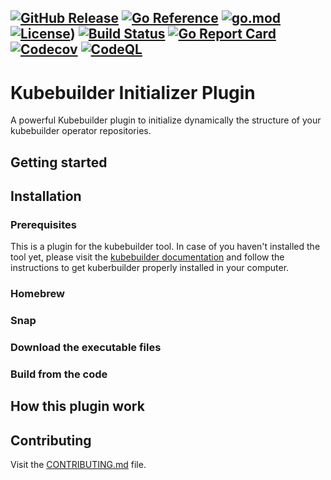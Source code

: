 [![GitHub Release](https://img.shields.io/github/v/release/astrokube/kubebuilder-initializer-plugin)](https://github.com/astrokube/kubebuilder-initializer-plugin/releases)
[![Go Reference](https://pkg.go.dev/badge/github.com/astrokube/kubebuilder-initializer-plugin.svg)](https://pkg.go.dev/github.com/astrokube/kubebuilder-initializer-plugin)
[![go.mod](https://img.shields.io/github/go-mod/go-version/astrokube/kubebuilder-initializer-plugin)](go.mod)
[![License](https://img.shields.io/badge/License-Apache_2.0-blue.svg)](https://img.shields.io/github/license/astrokube/kubebuilder-initializer-plugin))
[![Build Status](https://img.shields.io/github/workflow/status/astrokube/kubebuilder-initializer-plugin/build)](https://github.com/astrokube/kubebuilder-initializer-plugin/actions?query=workflow%3Abuild+branch%3Amain)
[![Go Report Card](https://goreportcard.com/badge/github.com/astrokube/kubebuilder-initializer-plugin)](https://goreportcard.com/report/github.com/astrokube/kubebuilder-initializer-plugin)
[![Codecov](https://codecov.io/gh/astrokube/kubebuilder-initializer-plugin/branch/main/graph/badge.svg)](https://codecov.io/gh/astrokube/kubebuilder-initializer-plugin)
[![CodeQL](https://github.com/astrokube/kubebuilder-initializer-plugin/actions/workflows/codeql-analysis.yml/badge.svg?branch=main)](https://github.com/astrokube/kubebuilder-initializer-plugin/actions/workflows/codeql-analysis.yml)
---

# Kubebuilder Initializer Plugin

A powerful Kubebuilder plugin to initialize dynamically the structure of your kubebuilder operator repositories.

## Getting started


## Installation

### Prerequisites

This is a plugin for the kubebuilder tool. In case of you haven't installed the tool yet, please visit the 
[kubebuilder documentation](https://github.com/kubernetes-sigs/kubebuilder) and follow the instructions to get 
kuberbuilder properly installed in your computer.

### Homebrew

### Snap

### Download the executable files

### Build from the code

## How this plugin work

## Contributing

Visit the [CONTRIBUTING.md](CONTRIBUTING.md) file.